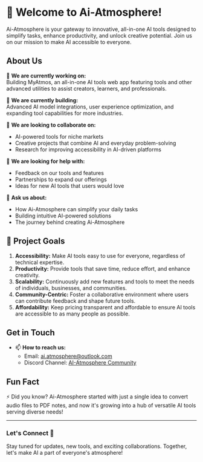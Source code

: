 # 🌌 Welcome to Ai-Atmosphere!  

Ai-Atmosphere is your gateway to innovative, all-in-one AI tools designed to simplify tasks, enhance productivity, and unlock creative potential. Join us on our mission to make AI accessible to everyone.  

## About Us  

 🔭 **We are currently working on:**  
   Building MyAtmos, an all-in-one AI tools web app featuring tools and other advanced utilities to assist creators, learners, and professionals.  

 🌱 **We are currently building:**  
   Advanced AI model integrations, user experience optimization, and expanding tool capabilities for more industries.  

 👯 **We are looking to collaborate on:**  
   - AI-powered tools for niche markets  
   - Creative projects that combine AI and everyday problem-solving  
   - Research for improving accessibility in AI-driven platforms  

 🤔 **We are looking for help with:**  
   - Feedback on our tools and features  
   - Partnerships to expand our offerings  
   - Ideas for new AI tools that users would love  

 💬 **Ask us about:**  
   - How Ai-Atmosphere can simplify your daily tasks  
   - Building intuitive AI-powered solutions  
   - The journey behind creating Ai-Atmosphere 


## 🎯 Project Goals  

1. **Accessibility:** Make AI tools easy to use for everyone, regardless of technical expertise.  
2. **Productivity:** Provide tools that save time, reduce effort, and enhance creativity.  
3. **Scalability:** Continuously add new features and tools to meet the needs of individuals, businesses, and communities.  
4. **Community-Centric:** Foster a collaborative environment where users can contribute feedback and shape future tools.  
5. **Affordability:** Keep pricing transparent and affordable to ensure AI tools are accessible to as many people as possible.  


## Get in Touch  

- 📫 **How to reach us:**  
   - Email: [ai.atmosphere@outlook.com](mailto:ai.atmosphere@outlook.com)  
   - Discord Channel: [AI-Atmosphere Community](https://discord.gg/4qnQAnWCDq)   


## Fun Fact  
⚡ Did you know? Ai-Atmosphere started with just a single idea to convert audio files to PDF notes, and now it's growing into a hub of versatile AI tools serving diverse needs!  

---

### Let's Connect 🌟  
Stay tuned for updates, new tools, and exciting collaborations. Together, let's make AI a part of everyone's atmosphere!  

